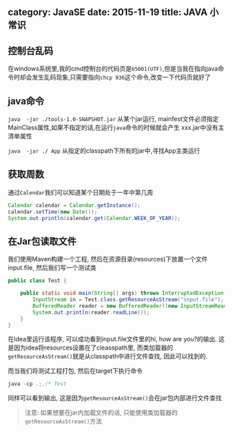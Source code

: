 category: JavaSE
date: 2015-11-19
title: JAVA 小常识
---

## 控制台乱码
在windows系统里,我的cmd控制台的代码页是`65001(UTF)`,但是当我在指向java命令时却会发生乱码现象,只需要指向`chcp 936`这个命令,改变一下代码页就好了

## java命令
`java  -jar ./tools-1.0-SNAPSHOT.jar` 从某个jar运行, mainfest文件必须指定MainClass属性,如果不指定的话,在运行`java`命令的时候就会产生 xxx.jar中没有主清单属性

`java  -jar ./ App` 从指定的classpath下所有的jar中,寻找App主类运行

## 获取周数
通过`Calendar`我们可以知道某个日期处于一年中第几周
```java
Calendar calendar = Calendar.getInstance();
calendar.setTime(new Date());
System.out.println(calendar.get(Calendar.WEEK_OF_YEAR));
```

## 在Jar包读取文件
我们使用Maven构建一个工程, 然后在资源目录(resources)下放置一个文件input.file, 然后我们写一个测试类
```java
public class Test {

    public static void main(String[] args) throws InterruptedException, IOException {
        InputStream in = Test.class.getResourceAsStream("input.file");
        BufferedReader reader = new BufferedReader((new InputStreamReader(in)));
        System.out.println(reader.readLine());
    }
}
```
在Idea里运行该程序, 可以成功看到input.file文件里的hi, how are you?的输出. 这是因为idea将resources设置在了cleasspath里, 而类加载器的`getResourceAsStream()`就是从classpath中进行文件查找, 因此可以找到的.

而当我们将测试工程打包, 然后在target下执行命令
```java
java -cp .;./* Test
```
同样可以看到输出, 这是因为`getResourceAsStream()`会在jar包内部进行文件查找

> 注意: 如果想要在jar内加载文件的话, 只能使用类加载器的`getResourceAsStream()`方法